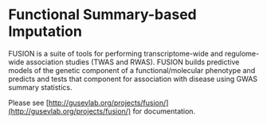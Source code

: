 # Functional Summary-based Imputation

FUSION is a suite of tools for performing transcriptome-wide and regulome-wide association studies (TWAS and RWAS). FUSION builds predictive models of the genetic component of a functional/molecular phenotype and predicts and tests that component for association with disease using GWAS summary statistics.

Please see [http://gusevlab.org/projects/fusion/](http://gusevlab.org/projects/fusion/) for documentation.
